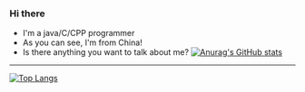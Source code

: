 ### Hi there
* I'm a java/C/CPP programmer
* As you can see, I'm from China!
* Is there anything you want to talk about me?
[![Anurag's GitHub stats](https://github-readme-stats.vercel.app/api?username=Vera-Firefly&count_private=true&show_icons=true&theme=rose)](https://github.com/anuraghazra/github-readme-stats)
----------
[![Top Langs](https://github-readme-stats.vercel.app/api/top-langs/?username=Vera-Firefly&layout=compact)](https://github.com/anuraghazra/github-readme-stats)
